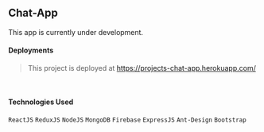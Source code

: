 ## Chat-App

This app is currently under development.
<br>

#### Deployments

> This project is deployed at
> https://projects-chat-app.herokuapp.com/

<br>

#### Technologies Used


  `ReactJS` `ReduxJS` `NodeJS` `MongoDB` `Firebase` `ExpressJS` `Ant-Design` `Bootstrap`

<!-- <div style="width:100%;display:flex;justify-content:space-between;flex-wrap:wrap">
<img  src="./client/src/assets/reactjs.svg"  style="width:4em;filter: grayscale();"/>
<img  src="./client/src/assets/redux.svg"style="width:4em;filter: grayscale();"/>
<img  src="./client/src/assets/nodejs.svg"  style="width:4em;filter: grayscale();"/>
<img  src="./client/src/assets/express.svg"  style="width:4em;filter: grayscale();"/>
<img  src="./client/src/assets/mongo.svg"  style="width:4em;filter: grayscale();"/>
<img  src="./client/src/assets/firebase.svg"  style="width:4em;filter: grayscale();"/>
<img  src="./client/src/assets/ant.svg"  style="width:4em;filter: grayscale();"/>
<img  src="./client/src/assets/bootstrap.svg"  style="width:4em;filter: grayscale();"/>

</div> -->

